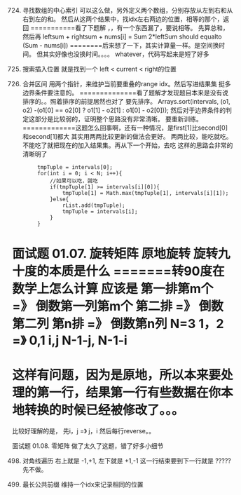 

724. 寻找数组的中心索引
可以这么做，另外定义两个数组，分别存放从左到右和从右到左的和。
然后从这两个结果中，找idx左右两边的位置，相等的那个，返回
===========看了下题解
，，有一个东西漏了，要说相等。
先算总和，然后再
leftsum + rightsum + nums[i] = Sum
2*leftSum should equalto (Sum - nums[i])
========后来想了一下，其实计算量一样。是空间换时间。
但其实好像也没换时间。。。。
whatever，代码写起来是短了好多




35. 搜索插入位置
就是找到一个  left < current < right的位置



56. 合并区间
用两个指针，来维护当前要重叠的range idx。然后写进结果集
挺多边界条件要注意的。
==============看了题解才发现题目本来是没有说排序的。。照着排序的前提居然也对了
要先排序。
Arrays.sort(intervals, (o1, o2) -(o1[0] == o2[0] ? o1[1] - o2[1] : o1[0] - o2[0]));
然后对于边界条件的判定这部分是比较弱的，证明整个思路没有非常清晰。
要重新训练。
=============这题怎么回事啊，还有一种情况，是first[1]比second[0]和second[1]都大
其实用两两比较更新的做法会更好。
两两比较，能吃就吃。不能吃了就把现在的加入结果集。再从下一个开始，去吃
这样的思路会非常的清晰明了
```
        tmpTuple = intervals[0];
        for(int i = 0; i < N; i++){
            //如果可以吃，就吃
            if(tmpTuple[1] >= intervals[i][0]){
                tmpTuple[1] = Math.max(tmpTuple[1], intervals[i][1]);
            }else{
                rList.add(tmpTuple);
                tmpTuple = intervals[i];
            }
        }
```


面试题 01.07. 旋转矩阵
原地旋转
旋转九十度的本质是什么
=======转90度在数学上怎么计算
应该是
第一排第m个 =》 倒数第一列第m个
第二排 =》 倒数第二列
第n排  =》 倒数第n列
N=3
1，2 =》  0,1 
i,j
N-1-j,  N-1-i
=================
这样有问题，因为是原地，所以本来要处理的第一行，结果第一行有些数据在你本地转换的时候已经被修改了。。。
=================
比较好理解的是，
先i，j =》 j，i
然后每行reverse。。



面试题 01.08. 零矩阵
做了太久了这题，错了好多小细节



498. 对角线遍历
右上就是 -1,+1,
左下就是 +1,-1
这一行结束要到下一行就是
?????先不做。


14. 最长公共前缀
维持一个idx来记录相同的位置






















